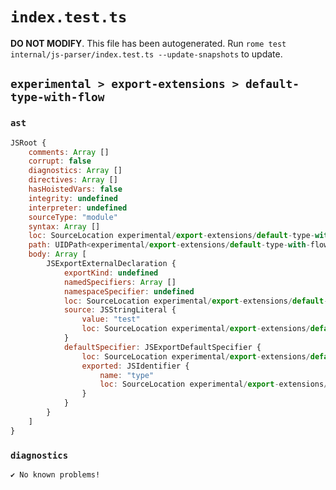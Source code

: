 # `index.test.ts`

**DO NOT MODIFY**. This file has been autogenerated. Run `rome test internal/js-parser/index.test.ts --update-snapshots` to update.

## `experimental > export-extensions > default-type-with-flow`

### `ast`

```javascript
JSRoot {
	comments: Array []
	corrupt: false
	diagnostics: Array []
	directives: Array []
	hasHoistedVars: false
	integrity: undefined
	interpreter: undefined
	sourceType: "module"
	syntax: Array []
	loc: SourceLocation experimental/export-extensions/default-type-with-flow/input.js 1:0-2:0
	path: UIDPath<experimental/export-extensions/default-type-with-flow/input.js>
	body: Array [
		JSExportExternalDeclaration {
			exportKind: undefined
			namedSpecifiers: Array []
			namespaceSpecifier: undefined
			loc: SourceLocation experimental/export-extensions/default-type-with-flow/input.js 1:0-1:24
			source: JSStringLiteral {
				value: "test"
				loc: SourceLocation experimental/export-extensions/default-type-with-flow/input.js 1:17-1:23
			}
			defaultSpecifier: JSExportDefaultSpecifier {
				loc: SourceLocation experimental/export-extensions/default-type-with-flow/input.js 1:7-1:11
				exported: JSIdentifier {
					name: "type"
					loc: SourceLocation experimental/export-extensions/default-type-with-flow/input.js 1:7-1:11 (type)
				}
			}
		}
	]
}
```

### `diagnostics`

```
✔ No known problems!

```
